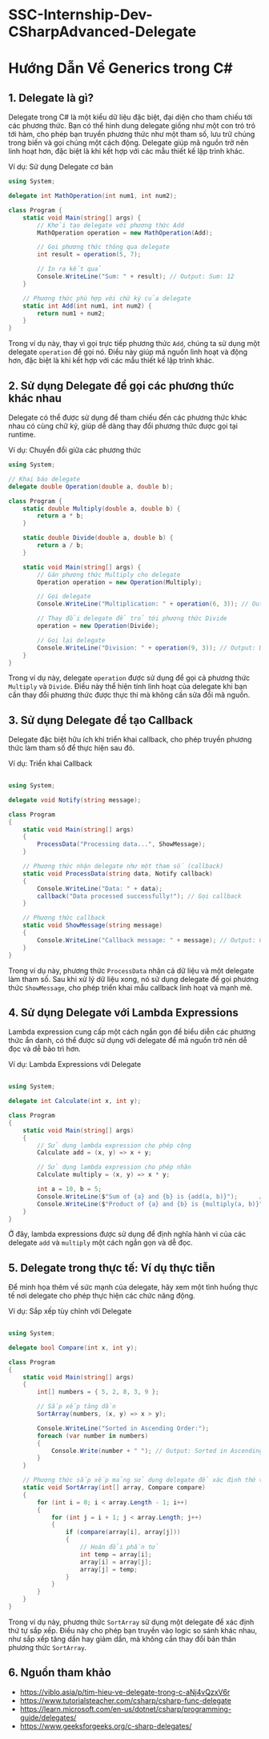 # SSC-Internship-Dev-CSharpAdvanced-Delegate
# Hướng Dẫn Về Generics trong C#
## 1. Delegate là gì?
Delegate trong C# là một kiểu dữ liệu đặc biệt, đại diện cho tham chiếu tới các phương thức. Bạn có thể hình dung delegate giống như một con trỏ trỏ tới hàm, cho phép bạn truyền phương thức như một tham số, lưu trữ chúng trong biến và gọi chúng một cách động. Delegate giúp mã nguồn trở nên linh hoạt hơn, đặc biệt là khi kết hợp với các mẫu thiết kế lập trình khác.

Ví dụ: Sử dụng Delegate cơ bản
```csharp
using System;

delegate int MathOperation(int num1, int num2);

class Program {
    static void Main(string[] args) {
        // Khởi tạo delegate với phương thức Add
        MathOperation operation = new MathOperation(Add);

        // Gọi phương thức thông qua delegate
        int result = operation(5, 7);

        // In ra kết quả
        Console.WriteLine("Sum: " + result); // Output: Sum: 12
    }

    // Phương thức phù hợp với chữ ký của delegate
    static int Add(int num1, int num2) {
        return num1 + num2;
    }
}
```
Trong ví dụ này, thay vì gọi trực tiếp phương thức `Add`, chúng ta sử dụng một delegate `operation` để gọi nó. Điều này giúp mã nguồn linh hoạt và động hơn, đặc biệt là khi kết hợp với các mẫu thiết kế lập trình khác.

## 2. Sử dụng Delegate để gọi các phương thức khác nhau
Delegate có thể được sử dụng để tham chiếu đến các phương thức khác nhau có cùng chữ ký, giúp dễ dàng thay đổi phương thức được gọi tại runtime.

Ví dụ: Chuyển đổi giữa các phương thức
```csharp
using System;

// Khai báo delegate
delegate double Operation(double a, double b);

class Program {
    static double Multiply(double a, double b) {
        return a * b;
    }

    static double Divide(double a, double b) {
        return a / b;
    }

    static void Main(string[] args) {
        // Gán phương thức Multiply cho delegate
        Operation operation = new Operation(Multiply);

        // Gọi delegate
        Console.WriteLine("Multiplication: " + operation(6, 3)); // Output: Multiplication: 18

        // Thay đổi delegate để trỏ tới phương thức Divide
        operation = new Operation(Divide);

        // Gọi lại delegate
        Console.WriteLine("Division: " + operation(9, 3)); // Output: Division: 3
    }
}
```
Trong ví dụ này, delegate `operation` được sử dụng để gọi cả phương thức `Multiply` và `Divide`. Điều này thể hiện tính linh hoạt của delegate khi bạn cần thay đổi phương thức được thực thi mà không cần sửa đổi mã nguồn.

## 3. Sử dụng Delegate để tạo Callback
Delegate đặc biệt hữu ích khi triển khai callback, cho phép truyền phương thức làm tham số để thực hiện sau đó.

Ví dụ: Triển khai Callback
```csharp
 
using System;

delegate void Notify(string message);

class Program
{
    static void Main(string[] args)
    {
        ProcessData("Processing data...", ShowMessage);
    }

    // Phương thức nhận delegate như một tham số (callback)
    static void ProcessData(string data, Notify callback)
    {
        Console.WriteLine("Data: " + data);
        callback("Data processed successfully!"); // Gọi callback
    }

    // Phương thức callback
    static void ShowMessage(string message)
    {
        Console.WriteLine("Callback message: " + message); // Output: Callback message: Data processed successfully!
    }
}
```
Trong ví dụ này, phương thức `ProcessData` nhận cả dữ liệu và một delegate làm tham số. Sau khi xử lý dữ liệu xong, nó sử dụng delegate để gọi phương thức `ShowMessage`, cho phép triển khai mẫu callback linh hoạt và mạnh mẽ.

## 4. Sử dụng Delegate với Lambda Expressions
Lambda expression cung cấp một cách ngắn gọn để biểu diễn các phương thức ẩn danh, có thể được sử dụng với delegate để mã nguồn trở nên dễ đọc và dễ bảo trì hơn.

Ví dụ: Lambda Expressions với Delegate
```csharp
 
using System;

delegate int Calculate(int x, int y);

class Program
{
    static void Main(string[] args)
    {
        // Sử dụng lambda expression cho phép cộng
        Calculate add = (x, y) => x + y;

        // Sử dụng lambda expression cho phép nhân
        Calculate multiply = (x, y) => x * y;

        int a = 10, b = 5;
        Console.WriteLine($"Sum of {a} and {b} is {add(a, b)}");      // Output: Sum of 10 and 5 is 15
        Console.WriteLine($"Product of {a} and {b} is {multiply(a, b)}"); // Output: Product of 10 and 5 is 50
    }
}
```
Ở đây, lambda expressions được sử dụng để định nghĩa hành vi của các delegate `add` và `multiply` một cách ngắn gọn và dễ đọc.

## 5. Delegate trong thực tế: Ví dụ thực tiễn
Để minh họa thêm về sức mạnh của delegate, hãy xem một tình huống thực tế nơi delegate cho phép thực hiện các chức năng động.

Ví dụ: Sắp xếp tùy chỉnh với Delegate
```csharp
 
using System;

delegate bool Compare(int x, int y);

class Program
{
    static void Main(string[] args)
    {
        int[] numbers = { 5, 2, 8, 3, 9 };

        // Sắp xếp tăng dần
        SortArray(numbers, (x, y) => x > y);

        Console.WriteLine("Sorted in Ascending Order:");
        foreach (var number in numbers)
        {
            Console.Write(number + " "); // Output: Sorted in Ascending Order: 2 3 5 8 9
        }
    }

    // Phương thức sắp xếp mảng sử dụng delegate để xác định thứ tự sắp xếp
    static void SortArray(int[] array, Compare compare)
    {
        for (int i = 0; i < array.Length - 1; i++)
        {
            for (int j = i + 1; j < array.Length; j++)
            {
                if (compare(array[i], array[j]))
                {
                    // Hoán đổi phần tử
                    int temp = array[i];
                    array[i] = array[j];
                    array[j] = temp;
                }
            }
        }
    }
}
```
Trong ví dụ này, phương thức `SortArray` sử dụng một delegate để xác định thứ tự sắp xếp. Điều này cho phép bạn truyền vào logic so sánh khác nhau, như sắp xếp tăng dần hay giảm dần, mà không cần thay đổi bản thân phương thức `SortArray`.

## 6. Nguồn tham khảo
- https://viblo.asia/p/tim-hieu-ve-delegate-trong-c-aNj4vQzxV6r
- https://www.tutorialsteacher.com/csharp/csharp-func-delegate
- https://learn.microsoft.com/en-us/dotnet/csharp/programming-guide/delegates/
- https://www.geeksforgeeks.org/c-sharp-delegates/
